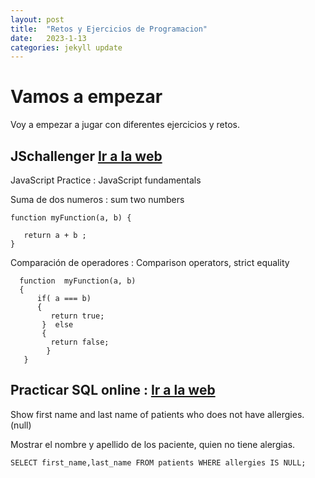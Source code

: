 ```yaml
---
layout: post
title:  "Retos y Ejercicios de Programacion"
date:   2023-1-13
categories: jekyll update
---
```


# Vamos a empezar

Voy a empezar a jugar con diferentes ejercicios y retos.

## JSchallenger <a href="https://www.jschallenger.com/"> Ir a la web</a>

JavaScript Practice : JavaScript fundamentals 

Suma de dos numeros : sum two numbers

~~~~
function myFunction(a, b) {

   return a + b ;
}

~~~~

Comparación de operadores : Comparison operators, strict equality
~~~~
  function  myFunction(a, b)
  {
      if( a === b) 
      {
         return true;
       }  else 
       {
         return false;
        }
   }

~~~~

## Practicar SQL online : <a href="https://www.sql-practice.com/"> Ir a la web</a>

Show first name and last name of patients who does not have allergies. (null)

Mostrar el nombre y apellido de los paciente, quien no tiene alergias.

~~~~
SELECT first_name,last_name FROM patients WHERE allergies IS NULL;

~~~~
